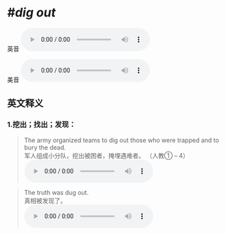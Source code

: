 # ***\#dig out*** 
英音
<audio src="./media/dig out1.aac" controls="controls"></audio>

美音
<audio src="./media/dig out2.aac" controls="controls"></audio>



  

英文释义
---
### 1.**挖出；找出；发现：**  

 > The army organized teams to dig out those who were trapped and to bury the dead.  
 > 军人组成小分队，挖出被困者，掩埋遇难者。  （人教① – 4）  
<audio src="./media/dig-4.aac" controls="controls"></audio>

 > The truth was dug out.  
 > 真相被发现了。    
<audio src="./media/dig-5.aac" controls="controls"></audio>


